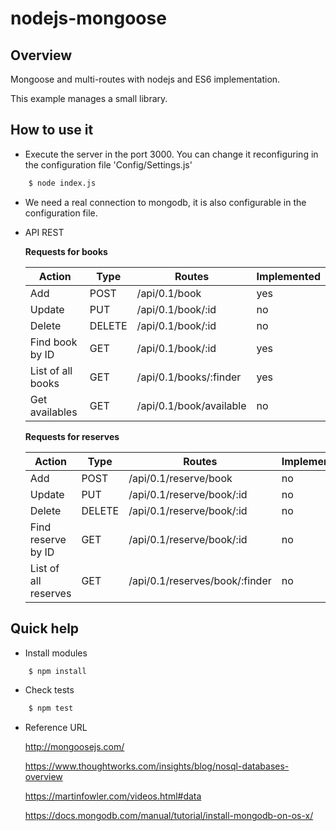 # nodejs-mongoose

## Overview

Mongoose and multi-routes with nodejs and ES6 implementation.

This example manages a small library.

## How to use it

* Execute the server in the port 3000. You can change it reconfiguring in the configuration file 'Config/Settings.js'

```bash
    $ node index.js
```

* We need a real connection to mongodb, it is also configurable in the configuration file.

* API REST

    **Requests for books**

    |Action|Type|Routes|Implemented|
    |---|---|---|---|
    |Add|POST|/api/0.1/book|yes|
    |Update|PUT|/api/0.1/book/:id|no|
    |Delete|DELETE|/api/0.1/book/:id|no|
    |Find book by ID|GET|/api/0.1/book/:id|yes|
    |List of all books|GET|/api/0.1/books/:finder|yes|
    |Get availables|GET|/api/0.1/book/available|no|

    **Requests for reserves**

    |Action|Type|Routes|Implemented|
    |---|---|---|---|
    |Add|POST|/api/0.1/reserve/book|no|
    |Update|PUT|/api/0.1/reserve/book/:id|no|
    |Delete|DELETE|/api/0.1/reserve/book/:id|no|
    |Find reserve by ID|GET|/api/0.1/reserve/book/:id|no|
    |List of all reserves|GET|/api/0.1/reserves/book/:finder|no|


## Quick help

* Install modules

```bash
    $ npm install
```

* Check tests

```bash
    $ npm test
```

* Reference URL

    http://mongoosejs.com/
    
    https://www.thoughtworks.com/insights/blog/nosql-databases-overview
    
    https://martinfowler.com/videos.html#data
    
    https://docs.mongodb.com/manual/tutorial/install-mongodb-on-os-x/
